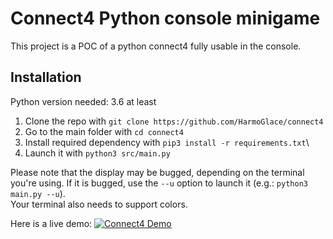 # Connect4 Python console minigame

This project is a POC of a python connect4 fully usable in the console.

## Installation
Python version needed: 3.6 at least
1. Clone the repo with ``git clone https://github.com/HarmoGlace/connect4``
2. Go to the main folder with ``cd connect4``
2. Install required dependency with ``pip3 install -r requirements.txt``\
3. Launch it with ``python3 src/main.py``
 
Please note that the display may be bugged, depending on the terminal you're using. If it is bugged, use the ``--u`` option to launch it (e.g.: `python3 main.py --u`).\
Your terminal also needs to support colors.

Here is a live demo:
[![Connect4 Demo](https://i.imgur.com/pBEFpjq.png)](https://www.youtube.com/watch?v=8JZCS4QfRkI)
